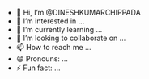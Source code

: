 - 👋 Hi, I’m @DINESHKUMARCHIPPADA
- 👀 I’m interested in ...
- 🌱 I’m currently learning ...
- 💞️ I’m looking to collaborate on ...
- 📫 How to reach me ...
- 😄 Pronouns: ...
- ⚡ Fun fact: ...

<!---
DINESHKUMARCHIPPADA/DINESHKUMARCHIPPADA is a ✨ special ✨ repository because its `README.md` (this file) appears on your GitHub profile.
You can click the Preview link to take a look at your changes.
--->
